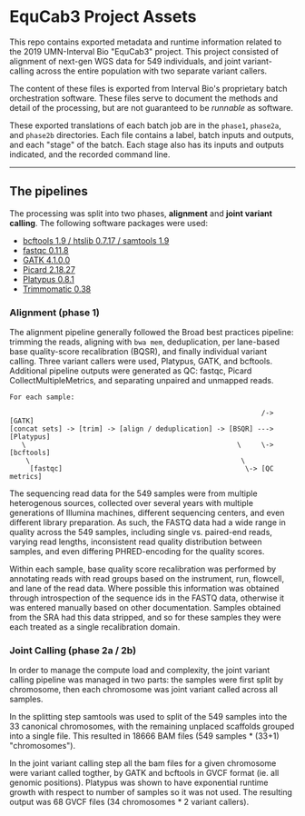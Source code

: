 # EquCab3 Project Assets

This repo contains exported metadata and runtime information related to the 2019 UMN-Interval Bio "EquCab3" project.  This project consisted of alignment of next-gen WGS data for 549 individuals, and joint variant-calling across the entire population with two separate variant callers.

The content of these files is exported from Interval Bio's proprietary batch orchestration software.  These files serve to document the methods and detail of the processing, but are not guaranteed to be _runnable_ as software.

These exported translations of each batch job are in the `phase1`, `phase2a`, and `phase2b` directories.  Each file contains a label, batch inputs and outputs, and each "stage" of the batch.  Each stage also has its inputs and outputs indicated, and the recorded command line.

- - - -

## The pipelines

The processing was split into two phases, **alignment** and **joint variant calling**.  The following software packages were used:

* [bcftools 1.9 / htslib 0.7.17 / samtools 1.9](https://www.htslib.org/)
* [fastqc 0.11.8](http://www.bioinformatics.babraham.ac.uk/projects/fastqc/)
* [GATK 4.1.0.0](https://gatk.broadinstitute.org/)
* [Picard 2.18.27](https://broadinstitute.github.io/picard/)
* [Platypus 0.8.1](https://www.well.ox.ac.uk/research/research-groups/lunter-group/lunter-group/platypus-a-haplotype-based-variant-caller-for-next-generation-sequence-data)
* [Trimmomatic 0.38](http://www.usadellab.org/cms/?page=trimmomatic)


### Alignment (phase 1)

The alignment pipeline generally followed the Broad best practices pipeline: trimming the reads, aligning with `bwa mem`, deduplication, per lane-based base quality-score recalibration (BQSR), and finally individual variant calling.  Three variant callers were used, Platypus, GATK, and bcftools.  Additional pipeline outputs were generated as QC: fastqc, Picard CollectMultipleMetrics, and separating unpaired and unmapped reads.

```
For each sample:

                                                              /-> [GATK]
[concat sets] -> [trim] -> [align / deduplication] -> [BSQR] ---> [Platypus]
   \                                                    \     \-> [bcftools]
    \                                                    \
     [fastqc]                                             \-> [QC metrics]
```

The sequencing read data for the 549 samples were from multiple heterogenous sources, collected over several years with multiple generations of Illumina machines, different sequencing centers, and even different library preparation.  As such, the FASTQ data had a wide range in quality across the 549 samples, including single vs. paired-end reads, varying read lengths, inconsistent read quality distribution between samples, and even differing PHRED-encoding for the quality scores.

Within each sample, base quality score recalibration was performed by annotating reads with read groups based on the instrument, run, flowcell, and lane of the read data.  Where possible this information was obtained through introspection of the sequence ids in the FASTQ data, otherwise it was entered manually based on other documentation.  Samples obtained from the SRA had this data stripped, and so for these samples they were each treated as a single recalibration domain.


### Joint Calling (phase 2a / 2b)

In order to manage the compute load and complexity, the joint variant calling pipeline was managed in two parts: the samples were first split by chromosome, then each chromosome was joint variant called across all samples.

In the splitting step samtools was used to split of the 549 samples into the 33 canonical chromosomes, with the remaining unplaced scaffolds grouped into a single file.  This resulted in 18666 BAM files (549 samples * (33+1) "chromosomes").

In the joint variant calling step all the bam files for a given chromosome were variant called togther, by GATK and bcftools in GVCF format (ie. all genomic positions).  Platypus was shown to have exponential runtime growth with respect to number of samples so it was not used.  The resulting output was 68 GVCF files (34 chromosomes * 2 variant callers).


